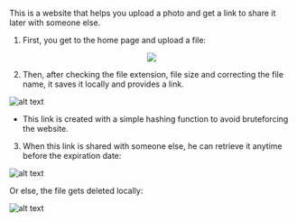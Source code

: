 This is a website that helps you upload a photo and get a link to share it later with someone else. 
1)	First, you get to the home page and upload a file:
 <p align="center">
 <img src="https://github.com/Anatechi/FileUploader/blob/master/README/1.png">
 </p>
 
2)	Then, after checking the file extension, file size and correcting the file name, it saves it locally and provides a link.
 
 ![alt text](https://github.com/Anatechi/FileUploader/blob/master/README/2.png)
 
-	This link is created with a simple hashing function to avoid bruteforcing the website.

3)	When this link is shared with someone else, he can retrieve it anytime before the expiration date:

![alt text](https://github.com/Anatechi/FileUploader/blob/master/README/3.png)
 
Or else, the file gets deleted locally:

![alt text](https://github.com/Anatechi/FileUploader/blob/master/README/4.png)

 
